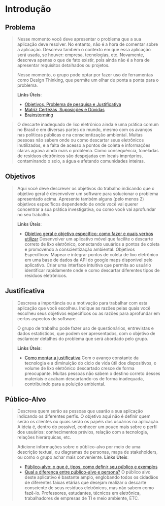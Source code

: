 # Introdução

## Problema
> Nesse momento você deve apresentar o problema que a sua aplicação deve
> resolver. No entanto, não é a hora de comentar sobre a aplicação.
> Descreva também o contexto em que essa aplicação será usada, se
> houver: empresa, tecnologias, etc. Novamente, descreva apenas o que de
> fato existir, pois ainda não é a hora de apresentar requisitos
> detalhados ou projetos.
>
> Nesse momento, o grupo pode optar por fazer uso
> de ferramentas como Design Thinking, que permite um olhar de ponta a
> ponta para o problema.
>
> **Links Úteis**:
> - [Objetivos, Problema de pesquisa e Justificativa](https://medium.com/@versioparole/objetivos-problema-de-pesquisa-e-justificativa-c98c8233b9c3)
> - [Matriz Certezas, Suposições e Dúvidas](https://medium.com/educa%C3%A7%C3%A3o-fora-da-caixa/matriz-certezas-suposi%C3%A7%C3%B5es-e-d%C3%BAvidas-fa2263633655)
> - [Brainstorming](https://www.euax.com.br/2018/09/brainstorming/)

> O descarte inadequado de lixo eletrônico ainda é uma prática comum no Brasil e em diversas partes do mundo, mesmo com os avanços nas políticas públicas e na conscientização ambiental. Muitas pessoas não sabem onde ou como descartar seus eletrônicos inutilizados, e a falta de acesso a pontos de coleta e informações claras agrava ainda mais o problema. Como consequência, toneladas de resíduos eletrônicos são despejadas em locais impróprios, contaminando o solo, a água e afetando comunidades inteiras.


## Objetivos

> Aqui você deve descrever os objetivos do trabalho indicando que o
> objetivo geral é desenvolver um software para solucionar o problema
> apresentado acima. Apresente também alguns (pelo menos 2) objetivos
> específicos dependendo de onde você vai querer concentrar a sua
> prática investigativa, ou como você vai aprofundar no seu trabalho.
> 
> **Links Úteis**:
> - [Objetivo geral e objetivo específico: como fazer e quais verbos utilizar](https://blog.mettzer.com/diferenca-entre-objetivo-geral-e-objetivo-especifico/)
> Desenvolver um aplicativo móvel que facilite o descarte correto de lixo eletrônico, conectando usuários a pontos de coleta e promovendo a conscientização ambiental.
Objetivos Específicos:
> Mapear e integrar pontos de coleta de lixo eletrônico em uma base de dados da API do google maps disponivel pelo aplicativo.
> Criar uma interface intuitiva que permita ao usuário identificar rapidamente onde e como descartar diferentes tipos de resíduos eletrônicos.
## Justificativa

> Descreva a importância ou a motivação para trabalhar com esta aplicação
> que você escolheu. Indique as razões pelas quais você escolheu seus
> objetivos específicos ou as razões para aprofundar em certos aspectos
> do software.
> 
> O grupo de trabalho pode fazer uso de questionários, entrevistas e
> dados estatísticos, que podem ser apresentados, com o objetivo de
> esclarecer detalhes do problema que será abordado pelo grupo.
>
> **Links Úteis**:
> - [Como montar a justificativa](https://guiadamonografia.com.br/como-montar-justificativa-do-tcc/)
> Com o avanço constante da tecnologia e a diminuição do ciclo de vida útil dos dispositivos, o volume de lixo eletrônico descartado cresce de forma preocupante. Muitas pessoas não sabem o destino correto desses materiais e acabam descartando-os de forma inadequada, contribuindo para a poluição ambiental.
## Público-Alvo

> Descreva quem serão as pessoas que usarão a sua aplicação indicando os
> diferentes perfis. O objetivo aqui não é definir quem serão os
> clientes ou quais serão os papéis dos usuários na aplicação. A ideia
> é, dentro do possível, conhecer um pouco mais sobre o perfil dos
> usuários: conhecimentos prévios, relação com a tecnologia, relações
> hierárquicas, etc.
>
> Adicione informações sobre o público-alvo por meio de uma descrição
> textual, ou diagramas de personas, mapa de stakeholders, ou como o
> grupo achar mais conveniente.
> **Links Úteis**:
> - [Público-alvo: o que é, tipos, como definir seu público e exemplos](https://klickpages.com.br/blog/publico-alvo-o-que-e/)
> - [Qual a diferença entre público-alvo e persona?](https://rockcontent.com/blog/diferenca-publico-alvo-e-persona/)
> O público alvo deste aplicativo é bastante amplo, englobando todos os cidadãos de diferentes faixas etárias que desejam realizar o descarte consciente de seus resíduos eletrônicos, mas não sabem como fazê-lo. Professores, estudantes, técnicos em eletrônica, trabalhadores de empresas de TI e meio ambiente, ETC.
